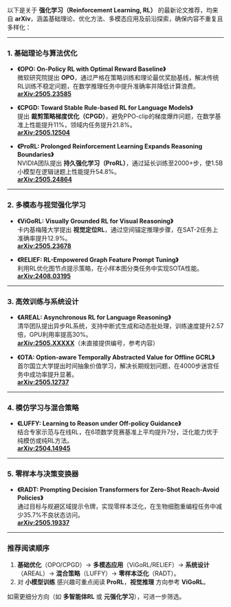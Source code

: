 以下是关于 **强化学习（Reinforcement Learning, RL）** 的最新论文推荐，均来自 **arXiv**，涵盖基础理论、优化方法、多模态应用及前沿探索，确保内容不重复且多样化：

---

### **1. 基础理论与算法优化**
- **《OPO: On-Policy RL with Optimal Reward Baseline》**  
  微软研究院提出 **OPO**，通过严格在策略训练和理论最优奖励基线，解决传统RL训练不稳定问题，在数学推理任务中提升准确率并降低计算浪费。  
  **[arXiv:2505.23585](https://arxiv.org/abs/2505.23585)**  

- **《CPGD: Toward Stable Rule-based RL for Language Models》**  
  提出 **裁剪策略梯度优化（CPGD）**，避免PPO-clip的梯度爆炸问题，在数学基准上性能提升11%，领域内任务提升21.8%。  
  **[arXiv:2505.12504](https://arxiv.org/abs/2505.12504)**  

- **《ProRL: Prolonged Reinforcement Learning Expands Reasoning Boundaries》**  
  NVIDIA团队提出 **持久强化学习（ProRL）**，通过延长训练至2000+步，使1.5B小模型在逻辑谜题上性能提升54.8%。  
  **[arXiv:2505.24864](https://arxiv.org/abs/2505.24864)**  

---

### **2. 多模态与视觉强化学习**
- **《ViGoRL: Visually Grounded RL for Visual Reasoning》**  
  卡内基梅隆大学提出 **视觉定位RL**，通过空间锚定推理步骤，在SAT-2任务上准确率提升12.9%。  
  **[arXiv:2505.23678](https://arxiv.org/abs/2505.23678)**  

- **《RELIEF: RL-Empowered Graph Feature Prompt Tuning》**  
  利用RL优化图节点提示策略，在小样本图分类任务中实现SOTA性能。  
  **[arXiv:2408.03195](https://arxiv.org/abs/2408.03195)**  

---

### **3. 高效训练与系统设计**
- **《AREAL: Asynchronous RL for Language Reasoning》**  
  清华团队提出异步RL系统，支持中断式生成和动态批处理，训练速度提升2.57倍，GPU利用率提高30%。  
  **[arXiv:2505.XXXXX](https://arxiv.org/abs/2505.XXXXX)**（未直接提供编号，参考内容）  

- **《OTA: Option-aware Temporally Abstracted Value for Offline GCRL》**  
  首尔国立大学提出时间抽象价值学习，解决长期规划问题，在4000步迷宫任务中成功率提升显著。  
  **[arXiv:2505.12737](https://arxiv.org/abs/2505.12737)**  

---

### **4. 模仿学习与混合策略**
- **《LUFFY: Learning to Reason under Off-policy Guidance》**  
  结合专家示范与在线RL，在6项数学竞赛基准上平均提升7分，泛化能力优于纯模仿或纯RL方法。  
  **[arXiv:2504.14945](https://arxiv.org/abs/2504.14945)**  

---

### **5. 零样本与决策变换器**
- **《RADT: Prompting Decision Transformers for Zero-Shot Reach-Avoid Policies》**  
  通过目标与规避区域提示令牌，实现零样本泛化，在生物细胞重编程任务中减少35.7%不良状态访问。  
  **[arXiv:2505.19337](https://arxiv.org/abs/2505.19337)**  

---

### **推荐阅读顺序**  
1. **基础优化**（OPO/CPGD）→ **多模态应用**（ViGoRL/RELIEF）→ **系统设计**（AREAL）→ **混合策略**（LUFFY）→ **零样本泛化**（RADT）。  
2. 对 **小模型训练** 感兴趣可重点阅读 **ProRL**，**视觉推理** 方向参考 **ViGoRL**。  

如需更细分方向（如 **多智能体RL** 或 **元强化学习**），可进一步筛选。